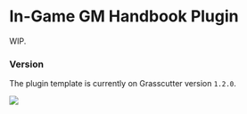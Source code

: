 # In-Game GM Handbook Plugin
WIP.

### Version
The plugin template is currently on Grasscutter version `1.2.0`.

![](https://s3.oxy.my.id/public/files/idlook.gif)